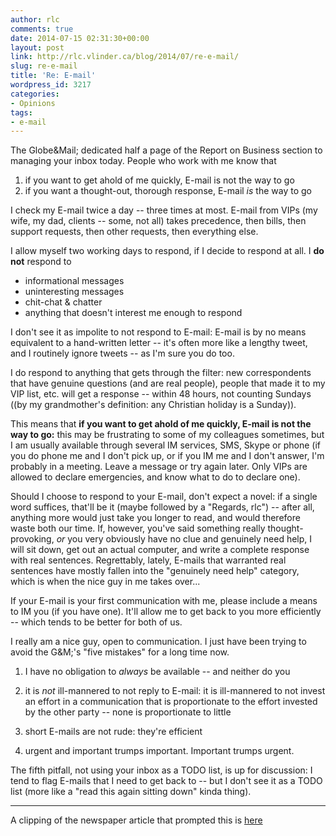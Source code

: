 ```yaml
---
author: rlc
comments: true
date: 2014-07-15 02:31:30+00:00
layout: post
link: http://rlc.vlinder.ca/blog/2014/07/re-e-mail/
slug: re-e-mail
title: 'Re: E-mail'
wordpress_id: 3217
categories:
- Opinions
tags:
- e-mail
---
```


The Globe&Mail; dedicated half a page of the Report on Business section to managing your inbox today. People who work with me know that 

  1. if you want to get ahold of me quickly, E-mail is not the way to go
  2. if you want a thought-out, thorough response, E-mail _is_ the way to go


<!-- more -->

I check my E-mail twice a day -- three times at most. E-mail from VIPs (my wife, my dad, clients -- some, not all) takes precedence, then bills, then support requests, then other requests, then everything else.

I allow myself two working days to respond, if I decide to respond at all. I **do not** respond to 

  * informational messages
  * uninteresting messages
  * chit-chat & chatter
  * anything that doesn't interest me enough to respond

I don't see it as impolite to not respond to E-mail: E-mail is by no means equivalent to a hand-written letter -- it's often more like a lengthy tweet, and I routinely ignore tweets -- as I'm sure you do too.


I do respond to anything that gets through the filter: new correspondents that have genuine questions (and are real people), people that made it to my VIP list, etc. will get a response -- within 48 hours, not counting Sundays ((by my grandmother's definition: any Christian holiday is a Sunday)).

This means that **if you want to get ahold of me quickly, E-mail is not the way to go:** this may be frustrating to some of my colleagues sometimes, but I am usually available through several IM services, SMS, Skype or phone (if you do phone me and I don't pick up, or if you IM me and I don't answer, I'm probably in a meeting. Leave a message or try again later. Only VIPs are allowed to declare emergencies, and know what to do to declare one).

Should I choose to respond to your E-mail, don't expect a novel: if a single word suffices, that'll be it (maybe followed by a "Regards, rlc") -- after all, anything more would just take you longer to read, and would therefore waste both our time.
If, however, you've said something really thought-provoking, _or_ you very obviously have no clue and genuinely need help, I will sit down, get out an actual computer, and write a complete response with real sentences.
Regrettably, lately, E-mails that warranted real sentences have mostly fallen into the "genuinely need help" category, which is when the nice guy in me takes over...

If your E-mail is your first communication with me, please include a means to IM you (if you have one). It'll allow me to get back to you more efficiently -- which tends to be better for both of us.

I really am a nice guy, open to communication. I just have been trying to avoid the G&M;'s "five mistakes" for a long time now.



  1. I have no obligation to _always_ be available -- and neither do you


  2. it is _not_ ill-mannered to not reply to E-mail: it is ill-mannered to not invest an effort in a communication that is proportionate to the effort invested by the other party -- none is proportionate to little


  3. short E-mails are not rude: they're  efficient


  4. urgent and important trumps important. Important trumps urgent.

The fifth pitfall, not using your inbox as a TODO list, is up for discussion: I tend to flag E-mails that I need to get back to -- but I don't see it as a TODO list (more like a "read this again sitting down" kinda thing).



* * *


A clipping of the newspaper article that prompted this is [here](http://www.pinterest.com/pin/438960294903627744/)

